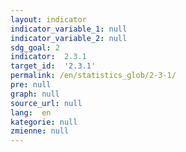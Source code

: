 ```yaml
---
layout: indicator
indicator_variable_1: null
indicator_variable_2: null
sdg_goal: 2
indicator:  2.3.1
target_id:  '2.3.1'
permalink: /en/statistics_glob/2-3-1/
pre: null
graph: null
source_url: null
lang:  en
kategorie: null
zmienne: null
---
```

